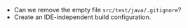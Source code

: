 * Can we remove the empty file `src/test/java/.gitignore`?
* Create an IDE-independent build configuration.